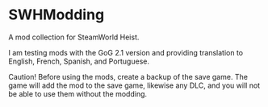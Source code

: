 # SWHModding

A mod collection for SteamWorld Heist.

I am testing mods with the GoG 2.1 version and providing translation to English, French, Spanish, and Portuguese.

Caution! Before using the mods, create a backup of the save game. The game will add the mod to the save game, likewise any DLC, and you will not be able to use them without the modding.
